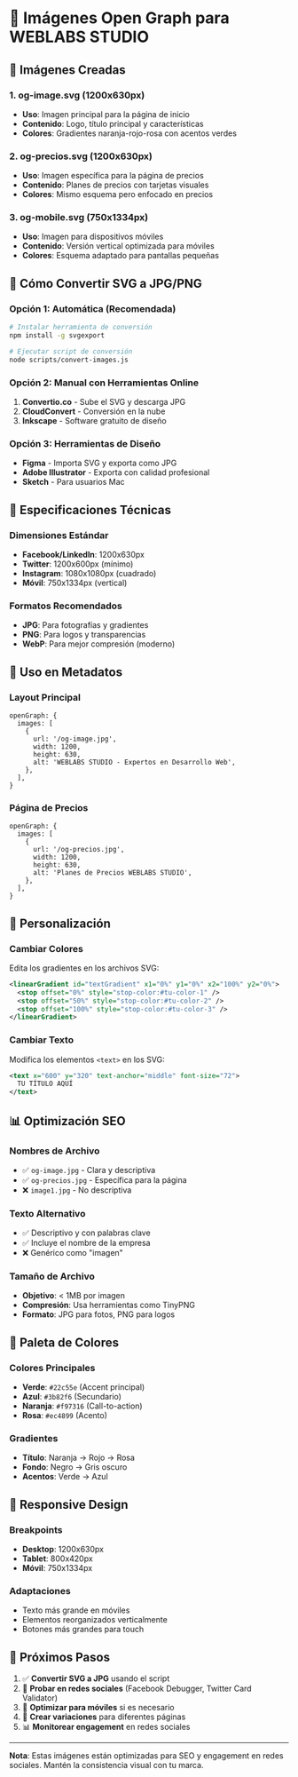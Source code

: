 # 🎨 Imágenes Open Graph para WEBLABS STUDIO

## 📱 Imágenes Creadas

### 1. **og-image.svg** (1200x630px)
- **Uso**: Imagen principal para la página de inicio
- **Contenido**: Logo, título principal y características
- **Colores**: Gradientes naranja-rojo-rosa con acentos verdes

### 2. **og-precios.svg** (1200x630px)
- **Uso**: Imagen específica para la página de precios
- **Contenido**: Planes de precios con tarjetas visuales
- **Colores**: Mismo esquema pero enfocado en precios

### 3. **og-mobile.svg** (750x1334px)
- **Uso**: Imagen para dispositivos móviles
- **Contenido**: Versión vertical optimizada para móviles
- **Colores**: Esquema adaptado para pantallas pequeñas

## 🚀 Cómo Convertir SVG a JPG/PNG

### Opción 1: Automática (Recomendada)
```bash
# Instalar herramienta de conversión
npm install -g svgexport

# Ejecutar script de conversión
node scripts/convert-images.js
```

### Opción 2: Manual con Herramientas Online
1. **Convertio.co** - Sube el SVG y descarga JPG
2. **CloudConvert** - Conversión en la nube
3. **Inkscape** - Software gratuito de diseño

### Opción 3: Herramientas de Diseño
- **Figma** - Importa SVG y exporta como JPG
- **Adobe Illustrator** - Exporta con calidad profesional
- **Sketch** - Para usuarios Mac

## 📐 Especificaciones Técnicas

### Dimensiones Estándar
- **Facebook/LinkedIn**: 1200x630px
- **Twitter**: 1200x600px (mínimo)
- **Instagram**: 1080x1080px (cuadrado)
- **Móvil**: 750x1334px (vertical)

### Formatos Recomendados
- **JPG**: Para fotografías y gradientes
- **PNG**: Para logos y transparencias
- **WebP**: Para mejor compresión (moderno)

## 🎯 Uso en Metadatos

### Layout Principal
```tsx
openGraph: {
  images: [
    {
      url: '/og-image.jpg',
      width: 1200,
      height: 630,
      alt: 'WEBLABS STUDIO - Expertos en Desarrollo Web',
    },
  ],
}
```

### Página de Precios
```tsx
openGraph: {
  images: [
    {
      url: '/og-precios.jpg',
      width: 1200,
      height: 630,
      alt: 'Planes de Precios WEBLABS STUDIO',
    },
  ],
}
```

## 🔧 Personalización

### Cambiar Colores
Edita los gradientes en los archivos SVG:
```xml
<linearGradient id="textGradient" x1="0%" y1="0%" x2="100%" y2="0%">
  <stop offset="0%" style="stop-color:#tu-color-1" />
  <stop offset="50%" style="stop-color:#tu-color-2" />
  <stop offset="100%" style="stop-color:#tu-color-3" />
</linearGradient>
```

### Cambiar Texto
Modifica los elementos `<text>` en los SVG:
```xml
<text x="600" y="320" text-anchor="middle" font-size="72">
  TU TÍTULO AQUÍ
</text>
```

## 📊 Optimización SEO

### Nombres de Archivo
- ✅ `og-image.jpg` - Clara y descriptiva
- ✅ `og-precios.jpg` - Específica para la página
- ❌ `image1.jpg` - No descriptiva

### Texto Alternativo
- ✅ Descriptivo y con palabras clave
- ✅ Incluye el nombre de la empresa
- ❌ Genérico como "imagen"

### Tamaño de Archivo
- **Objetivo**: < 1MB por imagen
- **Compresión**: Usa herramientas como TinyPNG
- **Formato**: JPG para fotos, PNG para logos

## 🎨 Paleta de Colores

### Colores Principales
- **Verde**: `#22c55e` (Accent principal)
- **Azul**: `#3b82f6` (Secundario)
- **Naranja**: `#f97316` (Call-to-action)
- **Rosa**: `#ec4899` (Acento)

### Gradientes
- **Título**: Naranja → Rojo → Rosa
- **Fondo**: Negro → Gris oscuro
- **Acentos**: Verde → Azul

## 📱 Responsive Design

### Breakpoints
- **Desktop**: 1200x630px
- **Tablet**: 800x420px
- **Móvil**: 750x1334px

### Adaptaciones
- Texto más grande en móviles
- Elementos reorganizados verticalmente
- Botones más grandes para touch

## 🚀 Próximos Pasos

1. ✅ **Convertir SVG a JPG** usando el script
2. 🔄 **Probar en redes sociales** (Facebook Debugger, Twitter Card Validator)
3. 📱 **Optimizar para móviles** si es necesario
4. 🎨 **Crear variaciones** para diferentes páginas
5. 📊 **Monitorear engagement** en redes sociales

---

**Nota**: Estas imágenes están optimizadas para SEO y engagement en redes sociales. Mantén la consistencia visual con tu marca.
